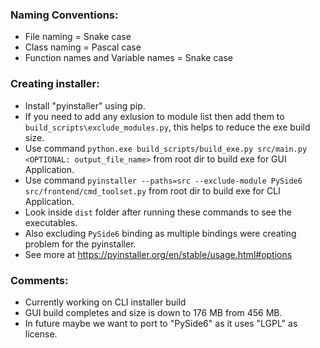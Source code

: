 ### Naming Conventions:
- File naming = Snake case
- Class naming = Pascal case
- Function names and Variable names = Snake case 

### Creating installer:
- Install "pyinstaller" using pip.
- If you need to add any exlusion to module list then add them to `build_scripts\exclude_modules.py`, this helps to reduce the exe build size.
- Use command `python.exe build_scripts/build_exe.py src/main.py <OPTIONAL: output_file_name>` from root dir to build exe for GUI Application.
- Use command `pyinstaller --paths=src --exclude-module PySide6 src/frontend/cmd_toolset.py` from root dir to build exe for CLI Application.
- Look inside `dist` folder after running these commands to see the executables. 
- Also excluding `PySide6` binding as multiple bindings were creating problem for the pyinstaller.
- See more at https://pyinstaller.org/en/stable/usage.html#options

### Comments:
- Currently working on CLI installer build
- GUI build completes and size is down to 176 MB from 456 MB.
- In future maybe we want to port to "PySide6" as it uses "LGPL" as license. 